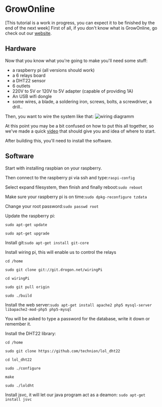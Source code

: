 # GrowOnline
[This tutorial is a work in progress, you can expect it to be finished by the end of the next week]
First of all, if you don't know what is GrowOnline, go check out our [website](http://growonline.fr).

## Hardware
Now that you know what you're going to make you'll need some stuff:
- a raspberry pi (all versions should work)
- a 6 relays board
- a DHT22 sensor
- 6 outlets
- 220V to 5V or 120V to 5V adapter (capable of providing 1A)
- An USB wifi dongle
- some wires, a blade, a soldering iron, screws, bolts, a screwdriver, a drill..

Then, you want to wire the system like that:
![wiring diagramm](https://github.com/NitroOxyde/GrowOnline-Java/blob/master/GrowOnline_bb.png)

At this point you may be a bit confused on how to put this all together, so we've made a quick [video](https://vimeo.com/156953965) that should give you and idea of where to start.

After building this, you'll need to install the software.

## Software
Start with installing raspbian on your raspberry.

Then connect to the raspberry pi via ssh and type:`raspi-config`

Select expand filesystem, then finish and finally reboot:`sudo reboot`

Make sure your raspberry pi is on time:`sudo dpkg-reconfigure tzdata`

Change your root password:`sudo passwd root`

Update the raspberry pi:

`sudo apt-get update`

`sudo apt-get upgrade`


Install git:`sudo apt-get install git-core`

Install wiring pi, this will enable us to control the relays

`cd /home`

`sudo git clone git://git.drogon.net/wiringPi`

`cd wiringPi`

`sudo git pull origin`

`sudo ./build`

Install the web server:`sudo apt-get install apache2 php5 mysql-server libapache2-mod-php5 php5-mysql`

You will be asked to type a password for the database, write it down or remember it.

Install the DHT22 library:

`cd /home`

`sudo git clone https://github.com/technion/lol_dht22`

`cd lol_dht22`

`sudo ./configure`

`make`

`sudo ./loldht`


Install jsvc, it will let our java program act as a deamon:
`sudo apt-get install jsvc`
